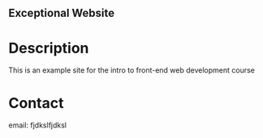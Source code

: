 Exceptional Website
----

# Description

This is an example site for the intro to front-end web development course

# Contact

email: fjdkslfjdksl